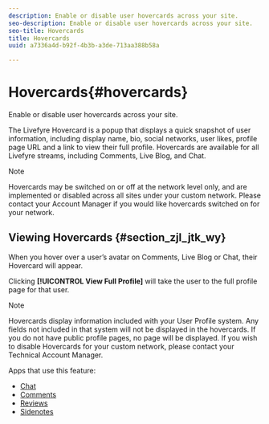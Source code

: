 ```yaml
---
description: Enable or disable user hovercards across your site.
seo-description: Enable or disable user hovercards across your site.
seo-title: Hovercards
title: Hovercards
uuid: a7336a4d-b92f-4b3b-a3de-713aa388b58a

---
```


# Hovercards{#hovercards}

Enable or disable user hovercards across your site.

The Livefyre Hovercard is a popup that displays a quick snapshot of user information, including display name, bio, social networks, user likes, profile page URL and a link to view their full profile. Hovercards are available for all Livefyre streams, including Comments, Live Blog, and Chat.

>[!NOTE]
>
>Hovercards may be switched on or off at the network level only, and are implemented or disabled across all sites under your custom network. Please contact your Account Manager if you would like hovercards switched on for your network.

## Viewing Hovercards {#section_zjl_jtk_wy}

When you hover over a user’s avatar on Comments, Live Blog or Chat, their Hovercard will appear.

Clicking **[!UICONTROL View Full Profile]** will take the user to the full profile page for that user.

>[!NOTE]
>
>Hovercards display information included with your User Profile system. Any fields not included in that system will not be displayed in the hovercards. If you do not have public profile pages, no page will be displayed. If you wish to disable Hovercards for your custom network, please contact your Technical Account Manager.



Apps that use this feature:

* [Chat](/help/using/c-about-apps/c-chat-app/c-chat-app.md#c_chat_app)
* [Comments](/help/using/c-about-apps/c-comments/c-comments.md)
* [Reviews](/help/using/c-about-apps/c-reviews-app/c-reviews-app.md#c_reviews_app)
* [Sidenotes](/help/using/c-about-apps/c-sidenotes-app/c-sidenotes-app.md#c_sidenotes_app)

